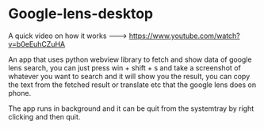 # Google-lens-desktop

A quick video on how it works ---> https://www.youtube.com/watch?v=b0eEuhCZuHA

An app that uses python webview library to fetch and show data of google lens search,
you can just press win + shift + s and take a screenshot of whatever
you want to search and it will show you the result, you can copy the text from the fetched result or translate etc
that the google lens does on phone. 

The app runs in background and it can be quit from the systemtray by right clicking and then quit. 
